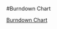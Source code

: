 #Burndown Chart

[Burndown Chart](http://apps.vanpuffelen.net/charts/burndown.jsp?days=1,2,3,4,5,6,7,&work=30)
